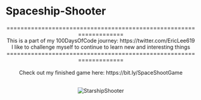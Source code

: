 # Spaceship-Shooter

<div  align = "center">
===================================================================
</br>
This is a part of my 100DaysOfCode journey: https://twitter.com/EricLee619
</br>
I like to challenge myself to continue to learn new and interesting things
===================================================================
</div>
<div align = "center">
</br>
Check out my finished game here: https://bit.ly/SpaceShootGame
</br>
</br>

![StarshipShooter](https://user-images.githubusercontent.com/87954849/179116104-cb200e94-a9c6-4577-8869-a8cb75b9d86a.jpg)
</br>
</div>
